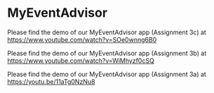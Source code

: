 # MyEventAdvisor

Please find the demo of our MyEventAdvisor app (Assignment 3c) at https://www.youtube.com/watch?v=SOe0wnng6B0

Please find the demo of our MyEventAdvisor app (Assignment 3b) at https://www.youtube.com/watch?v=WiMhyzf0cSQ

Please find the demo of our MyEventAdvisor app (Assignment 3a) at https://youtu.be/11aTg0NzNu8


